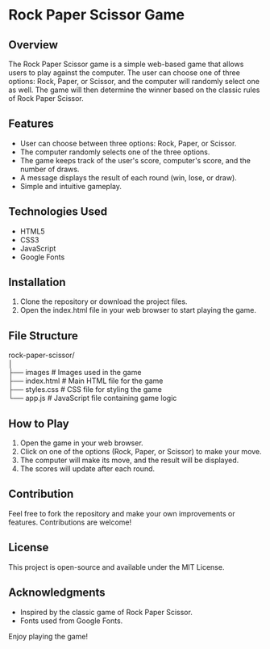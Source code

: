 
# Rock Paper Scissor Game

## Overview

The Rock Paper Scissor game is a simple web-based game that allows users to play against the computer. The user can choose one of three options: Rock, Paper, or Scissor, and the computer will randomly select one as well. The game will then determine the winner based on the classic rules of Rock Paper Scissor.

## Features

- User can choose between three options: Rock, Paper, or Scissor.
- The computer randomly selects one of the three options.
- The game keeps track of the user's score, computer's score, and the number of draws.
- A message displays the result of each round (win, lose, or draw).
- Simple and intuitive gameplay.

## Technologies Used

- HTML5
- CSS3
- JavaScript
- Google Fonts

## Installation

1. Clone the repository or download the project files.
2. Open the index.html file in your web browser to start playing the game.

## File Structure

rock-paper-scissor/<br>
│<br>
├── images            # Images used in the game<br>
├── index.html        # Main HTML file for the game<br>
├── styles.css        # CSS file for styling the game<br>
└── app.js            # JavaScript file containing game logic

## How to Play

1. Open the game in your web browser.
2. Click on one of the options (Rock, Paper, or Scissor) to make your move.
3. The computer will make its move, and the result will be displayed.
4. The scores will update after each round.

## Contribution

Feel free to fork the repository and make your own improvements or features. Contributions are welcome!

## License

This project is open-source and available under the MIT License.

## Acknowledgments

- Inspired by the classic game of Rock Paper Scissor.
- Fonts used from Google Fonts.

Enjoy playing the game!
